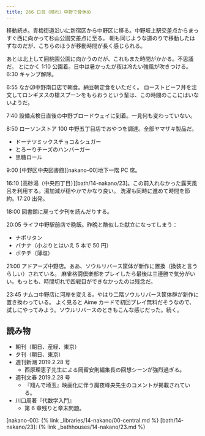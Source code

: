 ```yaml
---
title: 266 日目（晴れ）中野で骨休め
---
```


移動続き。青梅街道沿いに新宿区から中野区に移る。中野坂上駅交差点からまっすぐ西に向かって杉山公園交差点に至る。
朝も同じような道のりで移動したはずなのだが、こちらのほうが移動時間が長く感じられる。

あとは北上して囲桃園公園に向かうのだが、これもまた時間がかかる。不思議だ。
とにかく 1:10 公園着。日中は暑かったが夜は冷たい強風が吹きつける。6:30 キャンプ解除。

6:55 なか卯中野南口店で朝食。納豆朝定食をいただく。
ローストビーフ丼を注文してロンギヌスの槍スプーンをもらおうという輩は、この時間のここにはいないようだ。

7:40 設備点検日直後の中野ブロードウェイに到着。一見何も変わっていない。

8:50 ローソンストア 100 中野五丁目店でおやつを調達。全部ヤマザキ製品だ。

* ドーナツミックスチョコ＆シュガー
* とろーりチーズのハンバーガー
* 黒糖ロール

9:00 [中野区中央図書館][nakano-00]地下一階 PC 席。

16:10 [高砂湯（中央四丁目）][bath/14-nakano/23]。この前入れなかった露天風呂を利用する。湯加減が穏やかでかなり良い。
洗濯も同時に進めて時間を節約。17:20 出発。

18:00 図書館に戻って夕刊を読んだりする。

20:05 ライフ中野駅前店で晩飯。昨晩と酷似した献立になってしまう：

* ナポリタン
* バナナ（小ぶりとはいえ 5 本で 50 円）
* ポテチ（薄塩）

21:00 アドアーズ中野店。ああ、ソウルリバース筐体が新作に置換（換装と言うらしい）されている。
麻雀格闘倶楽部をプレイしたら最後は三連勝で気分がいい。もっとも、時間切れで四戦目ができなかったのは残念だ。

23:45 ナムコ中野店に河岸を変える。やはり二階ソウルリバース筐体群が新作に置き換わっている。
よく見ると Aime カードで初回プレイ無料だそうなので、試しにやってみよう。ソウルリバースのときもこんな感じだった。続く。

## 読み物

* 朝刊（朝日、産経、東京）
* 夕刊（朝日、東京）
* 週刊新潮 2019.2.28 号
  * 西原理恵子先生による岡留安則編集長の回想シーンが強烈過ぎる。
* 週刊文春 2019.2.28 号
  * 『翔んで埼玉』映画化に伴う魔夜峰央先生のコメントが掲載されている。
* 川口周著『代数学入門』
  * 第 6 章残りと章末問題。

[nakano-00]: {% link _libraries/14-nakano/00-central.md %}
[bath/14-nakano/23]: {% link _bathhouses/14-nakano/23.md %}
